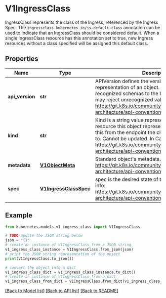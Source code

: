 # V1IngressClass

IngressClass represents the class of the Ingress, referenced by the Ingress Spec. The `ingressclass.kubernetes.io/is-default-class` annotation can be used to indicate that an IngressClass should be considered default. When a single IngressClass resource has this annotation set to true, new Ingress resources without a class specified will be assigned this default class.

## Properties

Name | Type | Description | Notes
------------ | ------------- | ------------- | -------------
**api_version** | **str** | APIVersion defines the versioned schema of this representation of an object. Servers should convert recognized schemas to the latest internal value, and may reject unrecognized values. More info: https://git.k8s.io/community/contributors/devel/sig-architecture/api-conventions.md#resources | [optional] 
**kind** | **str** | Kind is a string value representing the REST resource this object represents. Servers may infer this from the endpoint the client submits requests to. Cannot be updated. In CamelCase. More info: https://git.k8s.io/community/contributors/devel/sig-architecture/api-conventions.md#types-kinds | [optional] 
**metadata** | [**V1ObjectMeta**](V1ObjectMeta.md) | Standard object&#39;s metadata. More info: https://git.k8s.io/community/contributors/devel/sig-architecture/api-conventions.md#metadata | [optional] 
**spec** | [**V1IngressClassSpec**](V1IngressClassSpec.md) | spec is the desired state of the IngressClass. More info: https://git.k8s.io/community/contributors/devel/sig-architecture/api-conventions.md#spec-and-status | [optional] 

## Example

```python
from kubernetes.models.v1_ingress_class import V1IngressClass

# TODO update the JSON string below
json = "{}"
# create an instance of V1IngressClass from a JSON string
v1_ingress_class_instance = V1IngressClass.from_json(json)
# print the JSON string representation of the object
print(V1IngressClass.to_json())

# convert the object into a dict
v1_ingress_class_dict = v1_ingress_class_instance.to_dict()
# create an instance of V1IngressClass from a dict
v1_ingress_class_from_dict = V1IngressClass.from_dict(v1_ingress_class_dict)
```
[[Back to Model list]](../README.md#documentation-for-models) [[Back to API list]](../README.md#documentation-for-api-endpoints) [[Back to README]](../README.md)


